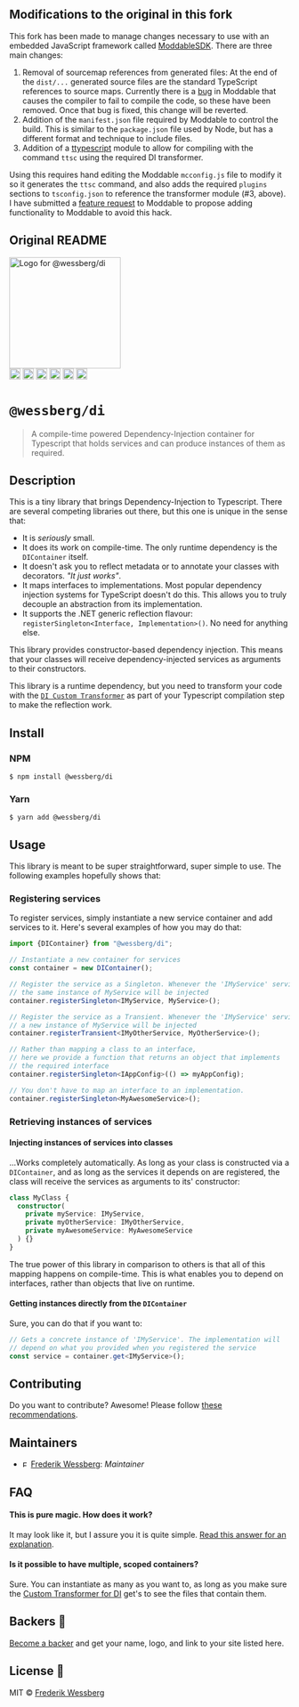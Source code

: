 ## Modifications to the original in this fork

This fork has been made to manage changes necessary to use with an embedded JavaScript framework called [ModdableSDK](https://github.com/Moddable-OpenSource/moddable).  There are three main changes:

1) Removal of sourcemap references from generated files: At the end of the `dist/...` generated source files are the standard TypeScript references to source maps.  Currently there is a [bug](https://github.com/Moddable-OpenSource/moddable/issues/771) in Moddable that causes the compiler to fail to compile the code, so these have been removed.  Once that bug is fixed, this change will be reverted.
2) Addition of the `manifest.json` file required by Moddable to control the build.  This is similar to the `package.json` file used by Node, but has a different format and technique to include files.
3) Addition of a [ttypescript](https://github.com/cevek/ttypescript) module to allow for compiling with the command `ttsc` using the required DI transformer.

Using this requires hand editing the Moddable `mcconfig.js` file to modify it so it generates the `ttsc` command, and also adds the required `plugins` sections to `tsconfig.json` to reference the transformer module (#3, above).  I have submitted a [feature request](https://github.com/Moddable-OpenSource/moddable/issues/772) to Moddable to propose adding functionality to Moddable to avoid this hack.

## Original README

<img alt="Logo for @wessberg/di" src="https://raw.githubusercontent.com/wessberg/di/master/documentation/asset/di-logo.png" height="200"></img><br>
<a href="https://npmcharts.com/compare/@wessberg/di?minimal=true"><img alt="Downloads per month" src="https://img.shields.io/npm/dm/%40wessberg%2Fdi.svg" height="20"></img></a>
<a href="https://david-dm.org/wessberg/di"><img alt="Dependencies" src="https://img.shields.io/david/wessberg/di.svg" height="20"></img></a>
<a href="https://www.npmjs.com/package/@wessberg/di"><img alt="NPM Version" src="https://badge.fury.io/js/%40wessberg%2Fdi.svg" height="20"></img></a>
<a href="https://github.com/wessberg/di/graphs/contributors"><img alt="Contributors" src="https://img.shields.io/github/contributors/wessberg%2Fdi.svg" height="20"></img></a>
<a href="https://opensource.org/licenses/MIT"><img alt="MIT License" src="https://img.shields.io/badge/License-MIT-yellow.svg" height="20"></img></a>
<a href="https://www.patreon.com/bePatron?u=11315442"><img alt="Support on Patreon" src="https://c5.patreon.com/external/logo/become_a_patron_button@2x.png" height="20"></img></a>

# `@wessberg/di`

> A compile-time powered Dependency-Injection container for Typescript that holds services and can produce instances of them as required.

## Description

This is a tiny library that brings Dependency-Injection to Typescript. There are several competing libraries out there, but this one is unique in the sense
that:

- It is _seriously_ small.
- It does its work on compile-time. The only runtime dependency is the `DIContainer` itself.
- It doesn't ask you to reflect metadata or to annotate your classes with decorators. _"It just works"_.
- It maps interfaces to implementations. Most popular dependency injection systems for TypeScript doesn't do this. This allows you to truly decouple an abstraction from its implementation.
- It supports the .NET generic reflection flavour: `registerSingleton<Interface, Implementation>()`. No need for anything else.

This library provides constructor-based dependency injection. This means that your classes will receive dependency-injected services as arguments to their constructors.

This library is a runtime dependency, but you need to transform your code with the [`DI Custom Transformer`](https://github.com/wessberg/di-compiler) as part of your Typescript compilation step to make the reflection work.

## Install

### NPM

```
$ npm install @wessberg/di
```

### Yarn

```
$ yarn add @wessberg/di
```

## Usage

This library is meant to be super straightforward, super simple to use.
The following examples hopefully shows that:

### Registering services

To register services, simply instantiate a new service container and add services to it.
Here's several examples of how you may do that:

```typescript
import {DIContainer} from "@wessberg/di";

// Instantiate a new container for services
const container = new DIContainer();

// Register the service as a Singleton. Whenever the 'IMyService' service is requested,
// the same instance of MyService will be injected
container.registerSingleton<IMyService, MyService>();

// Register the service as a Transient. Whenever the 'IMyService' service is requested,
// a new instance of MyService will be injected
container.registerTransient<IMyOtherService, MyOtherService>();

// Rather than mapping a class to an interface,
// here we provide a function that returns an object that implements
// the required interface
container.registerSingleton<IAppConfig>(() => myAppConfig);

// You don't have to map an interface to an implementation.
container.registerSingleton<MyAwesomeService>();
```

### Retrieving instances of services

#### Injecting instances of services into classes

...Works completely automatically. As long as your class is constructed via
a `DIContainer`, and as long as the services it depends on are registered,
the class will receive the services as arguments to its' constructor:

```typescript
class MyClass {
  constructor(
    private myService: IMyService,
    private myOtherService: IMyOtherService,
    private myAwesomeService: MyAwesomeService
  ) {}
}
```

The true power of this library in comparison to others is that all of this mapping happens on compile-time.
This is what enables you to depend on interfaces, rather than objects that live on runtime.

#### Getting instances directly from the `DIContainer`

Sure, you can do that if you want to:

```typescript
// Gets a concrete instance of 'IMyService'. The implementation will
// depend on what you provided when you registered the service
const service = container.get<IMyService>();
```

## Contributing

Do you want to contribute? Awesome! Please follow [these recommendations](./CONTRIBUTING.md).

## Maintainers

- <a href="https://github.com/wessberg"><img alt="Frederik Wessberg" src="https://avatars2.githubusercontent.com/u/20454213?s=460&v=4" height="11"></img></a> [Frederik Wessberg](https://github.com/wessberg): _Maintainer_

## FAQ

#### This is pure magic. How does it work?

It may look like it, but I assure you it is quite simple. [Read this answer for an explanation](https://github.com/wessberg/di-compiler#how-does-it-work-exactly).

#### Is it possible to have multiple, scoped containers?

Sure. You can instantiate as many as you want to, as long as you make sure the [Custom Transformer for DI](https://github.com/wessberg/di-compiler) get's to see the files that contain them.

## Backers 🏅

[Become a backer](https://www.patreon.com/bePatron?u=11315442) and get your name, logo, and link to your site listed here.

## License 📄

MIT © [Frederik Wessberg](https://github.com/wessberg)

